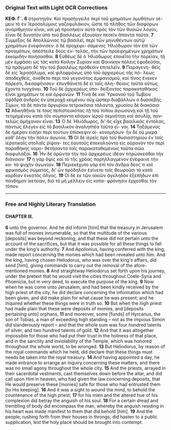 ### Original Text with Light OCR Corrections

**ΚΕΦ. Γ΄.**
**6** στρατηγόν. Καὶ προσήγγειλε περὶ τοῦ χρημάτων ἀμυθήτων γέ-
    μειν τὸ ἐν Ἱεροσολύμοις γαζοφυλάκιον, ὥστε τὸ πλῆθος τῶν
    διαφόρων ἀναρίθμητον εἶναι, καὶ μὴ προσήκειν αὐτὰ πρὸς τὸν
    τῶν θυσιῶν λόγον, εἶναι δὲ δυνατὸν ὑπὸ τοῦ βασιλέως ἐξουσίαν
    πεσεῖν ἅπαντα ταῦτα.
**7** Συμμίξας δὲ Ἀπολλώνιος τῷ βασιλεῖ,
    περὶ τῶν μηνυθέντων αὐτῷ χρημάτων ἐνεφάνισεν· ὁ δὲ προχειρι-
    σάμενος Ἡλιόδωρον τὸν ἐπὶ τῶν πραγμάτων, ἀπέστειλε δοὺς ἐν-
    τολάς, τὴν τῶν προειρημένων χρημάτων ἐκκομιδὴν ποιήσασθαι.
**8** Εὐθέως δὲ ὁ Ἡλιόδωρος ἐποιεῖτο τὴν πορείαν, τῇ μὲν ἐμφάσει
    ὡς τὰς κατὰ Κοίλην Συρίαν καὶ Φοινίκην πόλεις ἐφοδεῦσαι, τῷ
    πράγματι δὲ τὴν τοῦ βασιλέως πρόθεσιν ἐπιτελεῖν.
**9** Παραγενη-
    θεὶς δὲ εἰς Ἱεροσόλυμα, καὶ φιλοφρόνως ὑπὸ τοῦ ἀρχιερέως τῆς πό-
    λεως ἀποδεχθείς, ἀνέθετο περὶ τοῦ γεγονότος ἐμφανισμοῦ, καί
    τίνος ἕνεκεν πάρεστι, διεσαφήνισεν· ἐπυνθάνετο δὲ εἰ ταῖς ἀλη-
    θείαις ταῦτα οὕτως ἔχοντα τυγχάνει.
**10** Τοῦ δὲ ἀρχιερέως ὑπο-
    δείξαντος παρακαταθήκας εἶναι χρημάτων τε καὶ ὀρφανῶν·
**11** Τινὰ δὲ
    καὶ Ὑρκανοῦ τοῦ Τωβίου σφόδρα ἀνδρὸς ἐν ὑπεροχῇ κειμένου
    οὐχ ὥσπερ διαβάλλων ὁ δυσσεβὴς Σίμων, τὰ δὲ πάντα ἀργυρίου
    τετρακόσια τάλαντα, χρυσίου δὲ διακόσια·
**12** Ἀδικηθῆναι τε τοὺς
    πεπιστευκότας τῇ τοῦ τόπου ἁγιωσύνῃ καὶ τῇ τοῦ τετιμημένου
    κατὰ τὸν σύμπαντα κόσμον ἱεροῦ σεμνότητι καὶ ἀσυλίᾳ, παν-
    τελῶς ἀμήχανον εἶναι.
**13** Ὁ δὲ Ἡλιόδωρος, δι’ ἃς εἶχε βασιλικὰς
    ἐντολάς, πάντως ἔλεγεν εἰς τὸ βασιλικὸν ἀναληπτέα ταῦτα εἶ-
    ναι.
**14** Ταξάμενος δὲ ἡμέραν εἰσῄει περὶ τούτων ἐπίσκεψιν οἰ-
    κονομήσων· ἦν δὲ οὐ μικρὰ καθ’ ὅλην τὴν πόλιν ἀγωνία.
**15** Οἱ δὲ
    ἱερεῖς πρὸ τοῦ θυσιαστηρίου ἐν ταῖς ἱερατικαῖς στολαῖς ῥίψαν-
    τες ἑαυτοὺς ἐπεκαλοῦντο εἰς οὐρανὸν τὸν περὶ παραθήκης νομο-
    θετήσαντα τοῖς παρακαταθεμένοις ταῦτα σῶα διαφυλάξαι.
**16** Ἦν
    δὲ ὁρῶντα τὴν τοῦ ἀρχιερέως ἰδέαν τιτρώσκεσθαι τὴν διάνοιαν·
**17** ἡ γὰρ ὄψις καὶ τὸ τῆς χρόας παρηλλαγμένον ἐνέφαινε τὴν κα-
    τὰ ψυχὴν ἀγωνίαν.
**18** Περιεκέχυτο γὰρ ἐπὶ τὸν ἄνδρα δέος τι
    καὶ φρικασμὸς σώματος, δι’ ὧν πρόδηλον ἐγίνετο τοῖς θεωροῦσι
    τὸ κατὰ καρδίαν ἐνεστὸς ἄλγος.
**19** Οἱ δὲ ἐκ τῶν οἰκιῶν ἀγεληδὸν
    ἐξεπήδων ἐπὶ πάνδημον ἱκετείαν, διὰ τὸ μὴ μέλλειν εἰς κατα-
    φρόνησιν ἔρχεσθαι τὸν τόπον.

---

### Free and Highly Literary Translation

#### CHAPTER III.

**6** unto the governor. And he did inform [him] that the treasury in Jerusalem was full of monies innumerable, so that the multitude of the various [deposits] was beyond reckoning; and that these did not pertain unto the account of the sacrifices, but that it was possible for all these things to fall under the king's authority.
**7** And Apollonius, having conferred with the king, made report concerning the monies which had been revealed unto him. And the king, having chosen Heliodorus, who was over the king's affairs, did send [him], giving commands to carry out the removal of the afore-mentioned monies.
**8** And straightway Heliodorus set forth upon his journey, under the pretext that he would visit the cities throughout Coele-Syria and Phoenicia, but in very deed, to execute the purpose of the king.
**9** Now when he was come unto Jerusalem, and had been kindly received by the high priest of the city, he did declare concerning the information which had been given, and did make plain for what cause he was present; and he inquired whether these things were in truth so.
**10** But when the high priest had made plain that these were deposits of monies, and [deposits pertaining unto] orphans,
**11** and moreover, some [funds] of Hyrcanus, the son of Tobias, a man of exceeding high standing – not as the impious Simon did slanderously report – and that the whole sum was four hundred talents of silver, and two hundred talents of gold.
**12** And that it was altogether impossible for those who had put their trust in the holiness of that place, and in the sanctity and inviolability of the Temple, which was honored throughout the whole world, to be wronged.
**13** But Heliodorus, by reason of the royal commands which he held, did declare that these things must needs be taken into the royal treasury.
**14** And having appointed a day, he made entrance to arrange an inquiry concerning these matters; and there was no small agony throughout the whole city.
**15** And the priests, arrayed in their sacerdotal vestments, cast themselves down before the altar, and did call upon Him in heaven, who had given the law concerning deposits, that He would preserve these [monies] safe for those who had entrusted them [to His keeping].
**16** And it was a sight to wound the mind, to behold the countenance of the high priest;
**17** for his mien and the altered hue of his complexion did betray the anguish of his soul.
**18** For a certain dread and trembling of body did encompass the man, whereby the anguish residing in his heart was made manifest to them that did behold [him].
**19** And the people, rushing forth from their houses in throngs, did hasten to a public supplication, lest the holy place should be brought into contempt.
